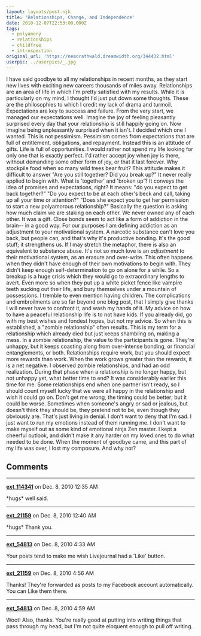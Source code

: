 ```yaml
---
layout: layouts/post.njk
title: 'Relationships, Change, and Independence'
date: 2010-12-07T22:53:00.000Z
tags:
  - polyamory
  - relationships
  - childfree
  - introspection
original_url: 'https://nemorathwald.dreamwidth.org/344432.html'
userpic: ../userpics/_.jpg
---
```

I have said goodbye to all my relationships in recent months, as they start new lives with exciting new careers thousands of miles away. Relationships are an area of life in which I'm pretty satisfied with my results. While it is particularly on my mind, I thought I'd just put down some thoughts. These are the philosophies to which I credit my lack of drama and turmoil. Expectations are key to success and failure. From the very start, we managed our expectations well. Imagine the joy of feeling pleasantly surprised every day that your relationship is still happily going on. Now imagine being unpleasantly surprised when it isn't. I decided which one I wanted. This is not pessimism. Pessimism comes from expectations that are full of entitlement, obligations, and repayment. Instead this is an attitude of gifts. Life is full of opportunities. I would rather not spend my life looking for only one that is exactly perfect. I'd rather accept joy when joy is there, without demanding some other form of joy, or that it last forever. Why stockpile food when so many wild trees bear fruit? This attitude makes it difficult to answer "Are you still together? Did you break up?" It never really applied to begin with. What is 'together' and 'broken up'? It conveys the idea of promises and expectations, right? It means: "do you expect to get back together?" "Do you expect to be at each other's beck and call, taking up all your time or attention?" "Does she expect you to get her permission to start a new polyamorous relationship?" Basically the question is asking how much claim we are staking on each other. We never owned any of each other. It was a gift. Close bonds seem to act like a form of addiction in the brain-- in a good way. For our purposes I am defining addiction as an adjustment to your motivational system. A narcotic substance can't love you back, but people can, and that's why it's productive bonding. It's the good stuff; it strengthens us. If I may stretch the metaphor, there is also an equivalent to substance abuse. It's not so much love is an _adjustment_ to their motivational system, as an erasure and over-write. This often happens when they didn't have enough of their own motivations to begin with. They didn't keep enough self-determination to go on alone for a while. So a breakup is a huge crisis which they would go to extraordinary lengths to avert. Even more so when they put up a white picket fence like vampire teeth sucking out their life, and bury themselves under a mountain of possessions. I tremble to even mention having children. The complications and embroilments are so far beyond one blog post, that I simply give thanks I will never have to confront it, and wash my hands of it. My advice on how to have a peaceful relationship life is to not have kids. If you already did, go with my best wishes and fondest hopes, but not my advice. So when this is established, a "zombie relationship" often results. This is my term for a relationship which already died but just keeps shambling on, making a mess. In a zombie relationship, the value to the participants is gone. They're unhappy, but it keeps coasting along from over-intense bonding, or financial entanglements, or both. Relationships require work, but you should expect more rewards than work. When the work grows greater than the rewards, it is a net negative. I observed zombie relationships, and had an odd realization. During that phase when a relationship is no longer happy, but not unhappy yet, what better time to end? It was considerably earlier this time for me. Some relationships end when one partner isn't ready, so I should count myself lucky that we were all happy in the relationship and wish it could go on. Don't get me wrong, the timing could be better; but it could be worse. Sometimes when someone's angry or sad or jealous, but doesn't think they should be, they pretend not to be, even though they obviously are. That's just living in denial. I don't want to deny that I'm sad. I just want to run my emotions instead of them running me. I don't want to make myself out as some kind of emotional ninja Zen master. I kept a cheerful outlook, and didn't make it any harder on my loved ones to do what needed to be done. When the moment of goodbye came, and this part of my life was over, I lost my composure. And why not?

## Comments

---

**[ext_114341](https://www.dreamwidth.org/users/ext_114341)** on Dec. 8, 2010 12:35 AM

\*hugs\* well said.

---

**[ext_21159](https://www.dreamwidth.org/users/ext_21159)** on Dec. 8, 2010 12:40 AM

\*hugs\* Thank you.

---

**[ext_54813](https://www.dreamwidth.org/users/ext_54813)** on Dec. 8, 2010 4:33 AM

Your posts tend to make me wish Livejournal had a 'Like' button.

---

**[ext_21159](https://www.dreamwidth.org/users/ext_21159)** on Dec. 8, 2010 4:56 AM

Thanks! They're forwarded as posts to my Facebook account automatically. You can Like them there.

---

**[ext_54813](https://www.dreamwidth.org/users/ext_54813)** on Dec. 8, 2010 4:59 AM

Woot! Also, thanks. You're really good at putting into writing things that pass through my head, but I'm not quite eloquent enough to pull off writing.
